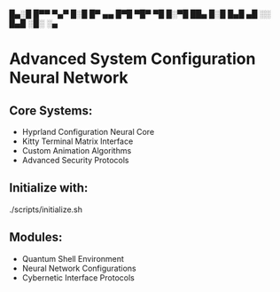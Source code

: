 █▄░█ █▀▀ ▀▄▀ █░█ █▀ ▄▄ █▀█ ▀█▀ ▀█
█░▀█ ██▄ █░█ █▄█ ▄█ ░░ █▄█ ░█░ ░▄

Advanced System Configuration Neural Network
=========================================

Core Systems:
------------
- Hyprland Configuration Neural Core
- Kitty Terminal Matrix Interface
- Custom Animation Algorithms
- Advanced Security Protocols

Initialize with:
---------------
./scripts/initialize.sh

Modules:
--------
- Quantum Shell Environment
- Neural Network Configurations
- Cybernetic Interface Protocols
